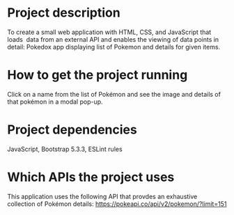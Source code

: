 # Project description
To  create a small  web  application  with  HTML,   CSS,   and  JavaScript  that  loads  data  from  an  external  API  and  enables  the  viewing  of  data  points  in  detail:
Pokedox app displaying list of Pokemon and details for given items.

# How to get the project running
Click on a name from the list of Pokémon and see the image and details of that pokémon in a modal pop-up.

# Project dependencies
JavaScript, Bootstrap 5.3.3, ESLint rules

# Which APIs the project uses
This application uses the following API that provdes an exhaustive collection of Pokémon details: https://pokeapi.co/api/v2/pokemon/?limit=151


